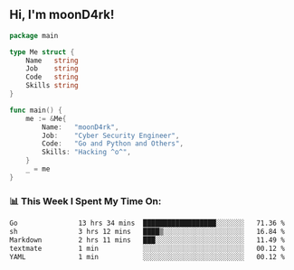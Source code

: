 <h2> Hi, I'm moonD4rk!</h2>

```go
package main

type Me struct {
	Name   string
	Job    string
	Code   string
	Skills string
}

func main() {
	me := &Me{
		Name:   "moonD4rk",
		Job:    "Cyber Security Engineer",
		Code:   "Go and Python and Others",
		Skills: "Hacking ^o^",
	}
	_ = me
}
```

<h3>📊 This Week I Spent My Time On:</h3>
<!-- <img align='right' src="https://github-readme-stats.vercel.app/api?username=moond4rk&show_icons=true&theme=radical", width="300" height="150"> -->

<!--START_SECTION:waka-->

```txt
Go               13 hrs 34 mins  ██████████████████░░░░░░░   71.36 %
sh               3 hrs 12 mins   ████▒░░░░░░░░░░░░░░░░░░░░   16.84 %
Markdown         2 hrs 11 mins   ███░░░░░░░░░░░░░░░░░░░░░░   11.49 %
textmate         1 min           ░░░░░░░░░░░░░░░░░░░░░░░░░   00.12 %
YAML             1 min           ░░░░░░░░░░░░░░░░░░░░░░░░░   00.12 %
```

<!--END_SECTION:waka-->

